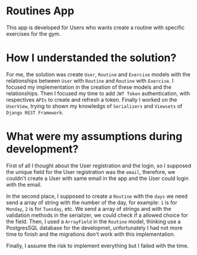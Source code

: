 # Routines App

This app is developed for Users who wants create a routine with specific exercises for the gym.

# How I understanded the solution?

For me, the solution was create `User`, `Routine` and `Exercise` models with the relationships between `User` with `Routine` and `Routine` with `Exercise`. I focused my implementation in the creation of these models and the relationships. Then I focused my time to add `JWT Token` authentication, with respectives `APIs` to create and refresh a token. Finally I worked on the `UserView`, trying to shown my knowledgs of `Serializers` and `Viewsets` of `Django REST Framework`.

# What were my assumptions during development?

First of all I thought about the User registration and the login, so I supposed the unique field for the User registration was the `email`,
therefore, we couldn't create a User with same email in the app and the User could login with the email.

In the second place, I supposed to create a `Routine` with the `days` we need send a array of string with the number of the day, for example: `1` is for `Monday`, `2` is for `Tuesday`, etc. We send a array of strings and with the validation methods in the serializer, we could check if a allowed choice for the field. Then, I used a `ArrayField` in the `Routine` model, thinking use a PostgresSQL database for the developmet, unfortunately I had not more time to finish and the migrations don't work with this implementation.

Finally, I assume the risk to implement everything but I failed with the time.
